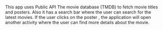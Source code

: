 This app uses Public API The movie database (TMDB) to fetch movie titles and posters. Also it has a search bar where the user can search for the latest movies. If the user
clicks on the poster , the application will open another activity where the user can find more details about the movie.
